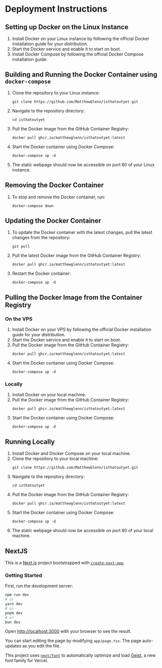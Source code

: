 # Deployment Instructions

## Setting up Docker on the Linux Instance

1. Install Docker on your Linux instance by following the official Docker installation guide for your distribution.
2. Start the Docker service and enable it to start on boot.
3. Install Docker Compose by following the official Docker Compose installation guide.

## Building and Running the Docker Container using `docker-compose`

1. Clone the repository to your Linux instance:
   ```
   git clone https://github.com/MatthewGlenn/isthatoutyet.git
   ```
2. Navigate to the repository directory:
   ```
   cd isthatoutyet
   ```
3. Pull the Docker image from the GitHub Container Registry:
   ```
   docker pull ghcr.io/matthewglenn/isthatoutyet:latest
   ```
4. Start the Docker container using Docker Compose:
   ```
   docker-compose up -d
   ```
5. The static webpage should now be accessible on port 80 of your Linux instance.

## Removing the Docker Container

1. To stop and remove the Docker container, run:
   ```
   docker-compose down
   ```

## Updating the Docker Container

1. To update the Docker container with the latest changes, pull the latest changes from the repository:
   ```
   git pull
   ```
2. Pull the latest Docker image from the GitHub Container Registry:
   ```
   docker pull ghcr.io/matthewglenn/isthatoutyet:latest
   ```
3. Restart the Docker container:
   ```
   docker-compose up -d
   ```

## Pulling the Docker Image from the Container Registry

### On the VPS

1. Install Docker on your VPS by following the official Docker installation guide for your distribution.
2. Start the Docker service and enable it to start on boot.
3. Pull the Docker image from the GitHub Container Registry:
   ```
   docker pull ghcr.io/matthewglenn/isthatoutyet:latest
   ```
4. Start the Docker container using Docker Compose:
   ```
   docker-compose up -d
   ```

### Locally

1. Install Docker on your local machine.
2. Pull the Docker image from the GitHub Container Registry:
   ```
   docker pull ghcr.io/matthewglenn/isthatoutyet:latest
   ```
3. Start the Docker container using Docker Compose:
   ```
   docker-compose up -d
   ```

## Running Locally

1. Install Docker and Docker Compose on your local machine.
2. Clone the repository to your local machine:
   ```
   git clone https://github.com/MatthewGlenn/isthatoutyet.git
   ```
3. Navigate to the repository directory:
   ```
   cd isthatoutyet
   ```
4. Pull the Docker image from the GitHub Container Registry:
   ```
   docker pull ghcr.io/matthewglenn/isthatoutyet:latest
   ```
5. Start the Docker container using Docker Compose:
   ```
   docker-compose up -d
   ```
6. The static webpage should now be accessible on port 80 of your local machine.

## NextJS
This is a [Next.js](https://nextjs.org) project bootstrapped with [`create-next-app`](https://nextjs.org/docs/app/api-reference/cli/create-next-app).

### Getting Started

First, run the development server:

```bash
npm run dev
# or
yarn dev
# or
pnpm dev
# or
bun dev
```

Open [http://localhost:3000](http://localhost:3000) with your browser to see the result.

You can start editing the page by modifying `app/page.tsx`. The page auto-updates as you edit the file.

This project uses [`next/font`](https://nextjs.org/docs/app/building-your-application/optimizing/fonts) to automatically optimize and load [Geist](https://vercel.com/font), a new font family for Vercel.